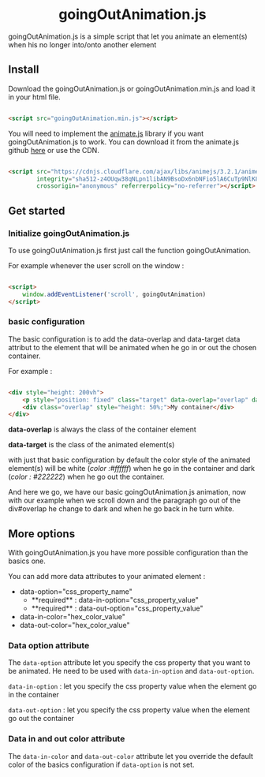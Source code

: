 <h1 align="center"> goingOutAnimation.js </h1>

goingOutAnimation.js is a simple script that let you animate an element(s) when his no longer into/onto another element

## Install

Download the goingOutAnimation.js or goingOutAnimation.min.js and load it in your html file.

```html

<script src="goingOutAnimation.min.js"></script>
```

You will need to implement the [animate.js](https://animejs.com/) library if you want goingOutAnimation.js to work. You
can download it from the animate.js github [here](https://github.com/juliangarnier/anime/)
or use the CDN.

```html

<script src="https://cdnjs.cloudflare.com/ajax/libs/animejs/3.2.1/anime.min.js"
        integrity="sha512-z4OUqw38qNLpn1libAN9BsoDx6nbNFio5lA6CuTp9NlK83b89hgyCVq+N5FdBJptINztxn1Z3SaKSKUS5UP60Q=="
        crossorigin="anonymous" referrerpolicy="no-referrer"></script>
```

## Get started

### Initialize goingOutAnimation.js

To use goingOutAnimation.js first just call the function goingOutAnimation.

For example whenever the user scroll on the window :

```html

<script>
    window.addEventListener('scroll', goingOutAnimation)
</script>
```

### basic configuration

The basic configuration is to add the data-overlap and data-target data attribut to the element that will be animated
when he go in or out the chosen container.

For example :

```html

<div style="height: 200vh">
    <p style="position: fixed" class="target" data-overlap="overlap" data-target="target">My animated element</p>
    <div class="overlap" style="height: 50%;">My container</div>
</div>
```

**data-overlap** is always the class of the container element

**data-target** is the class of the animated element(s)

with just that basic configuration by default the color style of the animated element(s) will be white 
(_color :#ffffff_) when he go in the container and dark (_color : #222222_) when he go out the container.

And here we go, we have our basic goingOutAnimation.js animation, now with our example when we scroll down and the
paragraph go out of the div#overlap he change to dark and when he go back in he turn white.

## More options

With goingOutAnimation.js you have more possible configuration than the basics one.

You can add more data attributes to your animated element :

<ul>
    <li>
        data-option="css_property_name"
        <ul>
            <li>
                **required** :
                data-in-option="css_property_value"
            </li>
            <li>
                **required** :
                data-out-option="css_property_value"
            </li>
        </ul>
    </li>
    <li>
        data-in-color="hex_color_value"
    </li>
    <li>
        data-out-color="hex_color_value"
    </li>
</ul>

### Data option attribute

The ``data-option`` attribute let you specify the css property that
you want to be animated. He need to be used with ``data-in-option``
and ``data-out-option``.

``data-in-option`` : let you specify the css property value when the element go in the container

``data-out-option`` : let you specify the css property value when the element go out the container

### Data in and out color attribute

The ``data-in-color`` and ``data-out-color``  attribute let you
override the default color of the basics configuration if ``data-option`` is not set. 






